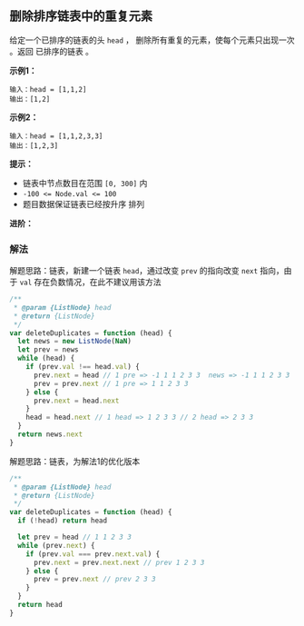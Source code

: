 ## 删除排序链表中的重复元素

给定一个已排序的链表的头 `head` ， 删除所有重复的元素，使每个元素只出现一次 。返回 已排序的链表 。

**示例1：**
```
输入：head = [1,1,2]
输出：[1,2]
```

**示例2：**
```
输入：head = [1,1,2,3,3]
输出：[1,2,3]
```

**提示：**

+ 链表中节点数目在范围 `[0, 300]` 内
+ `-100 <= Node.val <= 100`
+ 题目数据保证链表已经按升序 排列

**进阶：** 

### 解法

解题思路：链表，新建一个链表 `head`，通过改变 `prev` 的指向改变 `next` 指向，由于 `val` 存在负数情况，在此不建议用该方法

```js
/**
 * @param {ListNode} head
 * @return {ListNode}
 */
var deleteDuplicates = function (head) {
  let news = new ListNode(NaN)
  let prev = news
  while (head) {
    if (prev.val !== head.val) {
      prev.next = head // 1 pre => -1 1 1 2 3 3  news => -1 1 1 2 3 3
      prev = prev.next // 1 pre => 1 1 2 3 3
    } else {
      prev.next = head.next
    }
    head = head.next // 1 head => 1 2 3 3 // 2 head => 2 3 3
  }
  return news.next
}
```

解题思路：链表，为解法1的优化版本

```js
/**
 * @param {ListNode} head
 * @return {ListNode}
 */
var deleteDuplicates = function (head) {
  if (!head) return head

  let prev = head // 1 1 2 3 3
  while (prev.next) {
    if (prev.val === prev.next.val) {
      prev.next = prev.next.next // prev 1 2 3 3
    } else {
      prev = prev.next // prev 2 3 3
    }
  }
  return head
}
```
